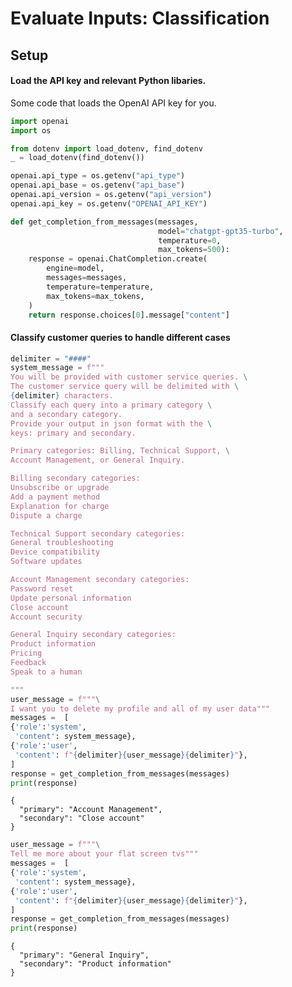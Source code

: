 # Evaluate Inputs: Classification

## Setup
#### Load the API key and relevant Python libaries.
Some code that loads the OpenAI API key for you.


```python
import openai
import os

from dotenv import load_dotenv, find_dotenv
_ = load_dotenv(find_dotenv())

openai.api_type = os.getenv("api_type")
openai.api_base = os.getenv("api_base")
openai.api_version = os.getenv("api_version")
openai.api_key = os.getenv("OPENAI_API_KEY")
```


```python
def get_completion_from_messages(messages, 
                                 model="chatgpt-gpt35-turbo", 
                                 temperature=0, 
                                 max_tokens=500):
    response = openai.ChatCompletion.create(
        engine=model,
        messages=messages,
        temperature=temperature, 
        max_tokens=max_tokens,
    )
    return response.choices[0].message["content"]
```

#### Classify customer queries to handle different cases


```python
delimiter = "####"
system_message = f"""
You will be provided with customer service queries. \
The customer service query will be delimited with \
{delimiter} characters.
Classify each query into a primary category \
and a secondary category. 
Provide your output in json format with the \
keys: primary and secondary.

Primary categories: Billing, Technical Support, \
Account Management, or General Inquiry.

Billing secondary categories:
Unsubscribe or upgrade
Add a payment method
Explanation for charge
Dispute a charge

Technical Support secondary categories:
General troubleshooting
Device compatibility
Software updates

Account Management secondary categories:
Password reset
Update personal information
Close account
Account security

General Inquiry secondary categories:
Product information
Pricing
Feedback
Speak to a human

"""
user_message = f"""\
I want you to delete my profile and all of my user data"""
messages =  [  
{'role':'system', 
 'content': system_message},    
{'role':'user', 
 'content': f"{delimiter}{user_message}{delimiter}"},  
] 
response = get_completion_from_messages(messages)
print(response)
```

    {
      "primary": "Account Management",
      "secondary": "Close account"
    }
    


```python
user_message = f"""\
Tell me more about your flat screen tvs"""
messages =  [  
{'role':'system', 
 'content': system_message},    
{'role':'user', 
 'content': f"{delimiter}{user_message}{delimiter}"},  
] 
response = get_completion_from_messages(messages)
print(response)
```

    {
      "primary": "General Inquiry",
      "secondary": "Product information"
    }
    
